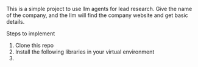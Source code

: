 This is a simple project to use llm agents for lead research. Give the name of the company, and the llm will find the company website and get basic details. 

Steps to implement

1. Clone this repo
2. Install the following libraries in your virtual environment
3. 
